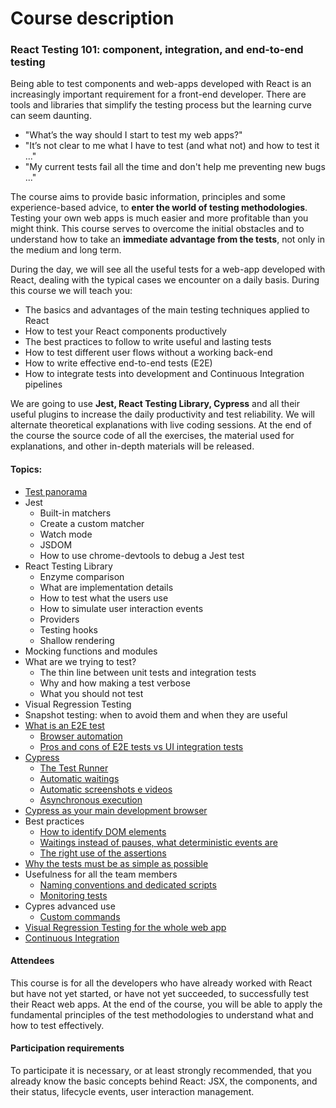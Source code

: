 # Course description

### React Testing 101: component, integration, and end-to-end testing

Being able to test components and web-apps developed with React is an increasingly important requirement for a front-end developer. There are tools and libraries that simplify the testing process but the learning curve can seem daunting.

- "What’s the way should I start to test my web apps?"
- "It’s not clear to me what I have to test (and what not) and how to test it ..."
- "My current tests fail all the time and don't help me preventing new bugs ..."

The course aims to provide basic information, principles and some experience-based advice, to **enter the world of testing methodologies**. Testing your own web apps is much easier and more profitable than you might think. This course serves to overcome the initial obstacles and to understand how to take an **immediate advantage from the tests**, not only in the medium and long term.

During the day, we will see all the useful tests for a web-app developed with React, dealing with the typical cases we encounter on a daily basis. During this course we will teach you:
- The basics and advantages of the main testing techniques applied to React
- How to test your React components productively
- The best practices to follow to write useful and lasting tests
- How to test different user flows without a working back-end
- How to write effective end-to-end tests (E2E)
- How to integrate tests into development and Continuous Integration pipelines

We are going to use **Jest, React Testing Library, Cypress** and all their useful plugins to increase the daily productivity and test reliability.
We will alternate theoretical explanations with live coding sessions. At the end of the course the source code of all the exercises, the material used for explanations, and other in-depth materials will be released.


#### Topics:
- [Test panorama](types-of-test.md)
- Jest
  - Built-in matchers
  - Create a custom matcher
  - Watch mode
  - JSDOM
  - How to use chrome-devtools to debug a Jest test
- React Testing Library
  - Enzyme comparison
  - What are implementation details
  - How to test what the users use
  - How to simulate user interaction events
  - Providers
  - Testing hooks
  - Shallow rendering
- Mocking functions and modules
- What are we trying to test?
  - The thin line between unit tests and integration tests
  - Why and how making a test verbose
  - What you should not test
- Visual Regression Testing
- Snapshot testing: when to avoid them and when they are useful
- [What is an E2E test](what-is-an-e2e-test.md)
  - [Browser automation](headless-browser.md)
  - [Pros and cons of E2E tests vs UI integration tests](stubbing-the-backend.md)
- [Cypress](cypress-vs-other-tools.md)
  - [The Test Runner](opening-cypress.md#the-test-runner)
  - [Automatic waitings](cypress-waitings-and-execution-order.md#automatic-waiting)
  - [Automatic screenshots e videos](https://docs.cypress.io/guides/guides/screenshots-and-videos.html#Screenshots)
  - [Asynchronous execution](cypress-waitings-and-execution-order.md#test-code-execution-order)
- [Cypress as your main development browser](cypress-as-a-development-tool.md)
- Best practices
  - [How to identify DOM elements](cypress-testing-library.md)
  - [Waitings instead of pauses, what deterministic events are](waiting-for-ajax-request.md#ajax-request-waiting)
  - [The right use of the assertions](payload-assertions.md)
- [Why the tests must be as simple as possible](testing-rules.md#simple)
- Usefulness for all the team members
  - [Naming conventions and dedicated scripts](dedicated-scripts.md)
  - [Monitoring tests](monitoring-tests.md)
- Cypres advanced use
  - [Custom commands](signup-custom-command.md)
- [Visual Regression Testing for the whole web app](visual-regression-testing.md)
- [Continuous Integration](continuous-integration.md)

#### Attendees

This course is for all the developers who have already worked with React but have not yet started, or have not yet succeeded, to successfully test their React web apps. At the end of the course, you will be able to apply the fundamental principles of the test methodologies to understand what and how to test effectively.

#### Participation requirements

To participate it is necessary, or at least strongly recommended, that you already know the basic concepts behind React: JSX, the components, and their status, lifecycle events, user interaction management.
